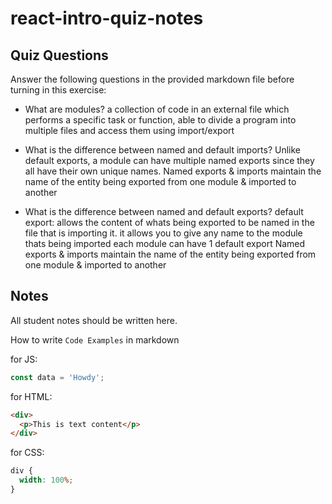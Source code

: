 # react-intro-quiz-notes

## Quiz Questions

Answer the following questions in the provided markdown file before turning in this exercise:

- What are modules?
  a collection of code in an external file which performs a specific task or function, able to divide a program into multiple files and access them using import/export

- What is the difference between named and default imports?
  Unlike default exports, a module can have multiple named exports since they all have their own unique names.
  Named exports & imports maintain the name of the entity being exported from one module & imported to another

- What is the difference between named and default exports?
  default export: allows the content of whats being exported to be named in the file that is importing it. it allows you to give any name to the module thats being imported
  each module can have 1 default export
  Named exports & imports maintain the name of the entity being exported from one module & imported to another

## Notes

All student notes should be written here.

How to write `Code Examples` in markdown

for JS:

```javascript
const data = 'Howdy';
```

for HTML:

```html
<div>
  <p>This is text content</p>
</div>
```

for CSS:

```css
div {
  width: 100%;
}
```
